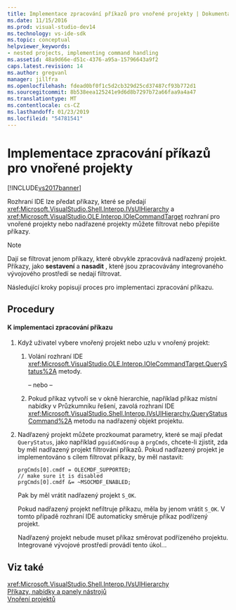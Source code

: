 ```yaml
---
title: Implementace zpracování příkazů pro vnořené projekty | Dokumentace Microsoftu
ms.date: 11/15/2016
ms.prod: visual-studio-dev14
ms.technology: vs-ide-sdk
ms.topic: conceptual
helpviewer_keywords:
- nested projects, implementing command handling
ms.assetid: 48a9d66e-d51c-4376-a95a-15796643a9f2
caps.latest.revision: 14
ms.author: gregvanl
manager: jillfra
ms.openlocfilehash: fdead0bf0f1c5d2cb329d25cd37487cf93b772d1
ms.sourcegitcommit: 8b538eea125241e9d6d8b7297b72a66faa9a4a47
ms.translationtype: MT
ms.contentlocale: cs-CZ
ms.lasthandoff: 01/23/2019
ms.locfileid: "54781541"
---
```

# <a name="implementing-command-handling-for-nested-projects"></a>Implementace zpracování příkazů pro vnořené projekty
[!INCLUDE[vs2017banner](../../includes/vs2017banner.md)]

Rozhraní IDE lze předat příkazy, které se předají <xref:Microsoft.VisualStudio.Shell.Interop.IVsUIHierarchy> a <xref:Microsoft.VisualStudio.OLE.Interop.IOleCommandTarget> rozhraní pro vnořené projekty nebo nadřazené projekty můžete filtrovat nebo přepište příkazy.  
  
> [!NOTE]
>  Dají se filtrovat jenom příkazy, které obvykle zpracovává nadřazený projekt. Příkazy, jako **sestavení** a **nasadit** , které jsou zpracovávány integrovaného vývojového prostředí se nedají filtrovat.  
  
 Následující kroky popisují proces pro implementaci zpracování příkazu.  
  
## <a name="procedures"></a>Procedury  
  
#### <a name="to-implement-command-handling"></a>K implementaci zpracování příkazu  
  
1. Když uživatel vybere vnořený projekt nebo uzlu v vnořený projekt:  
  
   1. Volání rozhraní IDE <xref:Microsoft.VisualStudio.OLE.Interop.IOleCommandTarget.QueryStatus%2A> metody.  
  
      – nebo –  
  
   2. Pokud příkaz vytvoří se v okně hierarchie, například příkaz místní nabídky v Průzkumníku řešení, zavolá rozhraní IDE <xref:Microsoft.VisualStudio.Shell.Interop.IVsUIHierarchy.QueryStatusCommand%2A> metodu na nadřazený objekt projektu.  
  
2. Nadřazený projekt můžete prozkoumat parametry, které se mají předat `QueryStatus`, jako například `pguidCmdGroup` a `prgCmds`, chcete-li zjistit, zda by měl nadřazený projekt filtrování příkazů. Pokud nadřazený projekt je implementováno s cílem filtrovat příkazy, by měl nastavit:  
  
   ```  
   prgCmds[0].cmdf = OLECMDF_SUPPORTED;  
   // make sure it is disabled  
   prgCmds[0].cmdf &= ~MSOCMDF_ENABLED;  
   ```  
  
    Pak by měl vrátit nadřazený projekt `S_OK`.  
  
    Pokud nadřazený projekt nefiltruje příkazu, měla by jenom vrátit `S_OK`. V tomto případě rozhraní IDE automaticky směruje příkaz podřízený projekt.  
  
    Nadřazený projekt nebude muset příkaz směrovat podřízeného projektu. Integrované vývojové prostředí provádí tento úkol...  
  
## <a name="see-also"></a>Viz také  
 <xref:Microsoft.VisualStudio.Shell.Interop.IVsUIHierarchy>   
 [Příkazy, nabídky a panely nástrojů](../../extensibility/internals/commands-menus-and-toolbars.md)   
 [Vnoření projektů](../../extensibility/internals/nesting-projects.md)

